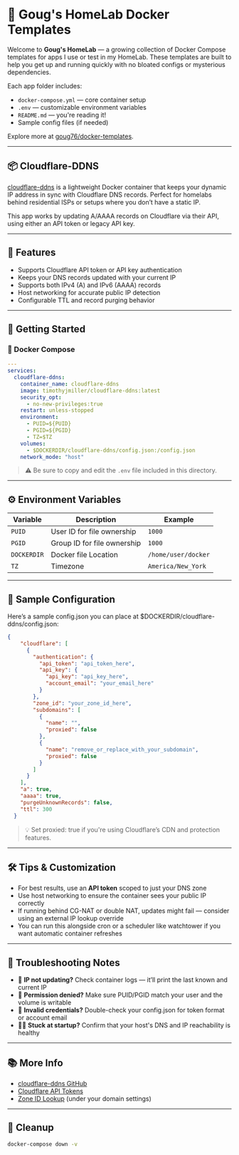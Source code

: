 # 🏡 Goug's HomeLab Docker Templates

Welcome to **Goug's HomeLab** — a growing collection of Docker Compose templates for apps I use or test in my HomeLab. These templates are built to help you get up and running quickly with no bloated configs or mysterious dependencies.

Each app folder includes:

* `docker-compose.yml` — core container setup
* `.env` — customizable environment variables
* `README.md` — you're reading it!
* Sample config files (if needed)

Explore more at [goug76/docker-templates](https://github.com/goug76/docker-templates).


---

## 📦 Cloudflare-DDNS

[cloudflare-ddns](https://github.com/timothyjmiller/cloudflare-ddns) is a lightweight Docker container that keeps your dynamic IP address in sync with Cloudflare DNS records. Perfect for homelabs behind residential ISPs or setups where you don’t have a static IP.

This app works by updating A/AAAA records on Cloudflare via their API, using either an API token or legacy API key.


---

## 🧰 Features

* Supports Cloudflare API token or API key authentication
* Keeps your DNS records updated with your current IP
* Supports both IPv4 (A) and IPv6 (AAAA) records
* Host networking for accurate public IP detection
* Configurable TTL and record purging behavior


---

## 🚀 Getting Started

### 🐳 Docker Compose

```yaml
---
services:
  cloudflare-ddns:
    container_name: cloudflare-ddns
    image: timothyjmiller/cloudflare-ddns:latest
    security_opt:
      - no-new-privileges:true
    restart: unless-stopped
    environment:
      - PUID=${PUID}
      - PGID=${PGID}
      - TZ=$TZ
    volumes:
      - $DOCKERDIR/cloudflare-ddns/config.json:/config.json
    network_mode: "host"
```

> ⚠️ Be sure to copy and edit the `.env` file included in this directory.


---

## ⚙️ Environment Variables

| Variable | Description | Example |
|----|----|----|
| `PUID` | User ID for file ownership | `1000` |
| `PGID` | Group ID for file ownership | `1000` |
| `DOCKERDIR` | Docker file Location | `/home/user/docker` |
| `TZ` | Timezone | `America/New_York` |


---

## 🧪 Sample Configuration

Here’s a sample config.json you can place at $DOCKERDIR/cloudflare-ddns/config.json:

```json
{
    "cloudflare": [
      {
        "authentication": {
          "api_token": "api_token_here",
          "api_key": {
            "api_key": "api_key_here",
            "account_email": "your_email_here"
          }
        },
        "zone_id": "your_zone_id_here",
        "subdomains": [
          {
            "name": "",
            "proxied": false
          },
          {
            "name": "remove_or_replace_with_your_subdomain",
            "proxied": false
          }
        ]
      }
    ],
    "a": true,
    "aaaa": true,
    "purgeUnknownRecords": false,
    "ttl": 300
  }
```
> 💡 Set proxied: true if you're using Cloudflare’s CDN and protection features.

---

## 🛠️ Tips & Customization

* For best results, use an **API token** scoped to just your DNS zone
* Use host networking to ensure the container sees your public IP correctly
* If running behind CG-NAT or double NAT, updates might fail — consider using an external IP lookup override
* You can run this alongside cron or a scheduler like watchtower if you want automatic container refreshes


---

## 🧯 Troubleshooting Notes

* 🧪 **IP not updating?** Check container logs — it’ll print the last known and current IP
* 🧱 **Permission denied?** Make sure PUID/PGID match your user and the volume is writable
* 🔐 **Invalid credentials?** Double-check your config.json for token format or account email
* 🕵️‍♂️ **Stuck at startup?** Confirm that your host's DNS and IP reachability is healthy


---

## 📚 More Info

* [cloudflare-ddns GitHub](https://github.com/timothyjmiller/cloudflare-ddns)
* [Cloudflare API Tokens](https://developers.cloudflare.com/api/tokens/create/)
* [Zone ID Lookup](https://dash.cloudflare.com/) (under your domain settings)


---

## 🧼 Cleanup

```bash
docker-compose down -v
```
